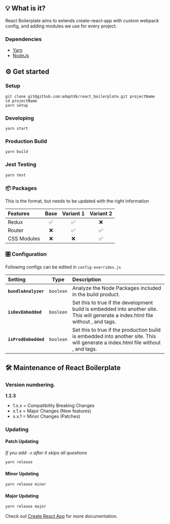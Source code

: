## 💡 What is it?
React Boilerplate aims to extends create-react-app with custom webpack config, and adding modules we use for every project.

### Dependencies
- [Yarn](https://yarnpkg.com/en/docs/install)
- [NodeJs](https://nodejs.org/en/download/)

## ⚙ Get started
### Setup
```console
git clone git@github.com:adaptdk/react_boilerplate.git projectName
cd projectName
yarn setup
```

### Developing
```console
yarn start
```

### Production Build
```console
yarn build
```

### Jest Testing
```console
yarn test
```

### 📦 Packages

This is the format, but needs to be updated with the right information

| Features | Base | Variant 1 | Variant 2 |
| :-------- | :----: | :---------: | :---------: |
| Redux       | ✅ | ✅ | ❌ |
| Router      | ❌ | ✅ | ✅ |
| CSS Modules | ❌ | ❌ | ✅ |

### 🎛 Configuration
Following configs can be edited in `config-overrides.js`

| Setting | Type | Description |
| :-------- | :----: | :--------- |
| **`bundleAnalyzer`** | `boolean` | Analyze the Node Packages included in the build product. |
| **`isDevEmbedded`** | `boolean` | Set this to true if the development build is embedded into another site. This will generate a index.html file without <html>, <head> and <body> tags. |
| **`isProdEmbedded`** | `boolean` | Set this to true if the production build is embedded into another site. This will generate a index.html file without <html>, <head> and <body> tags. |

## 🛠 Maintenance of React Boilerplate
### Version numbering.
**1.2.3**
- 1.x.x = Compatibility Breaking Changes
- x.1.x = Major Changes (New features)
- x.x.1 = Minor Changes (Patches)

### Updating
#### Patch Updating
*If you add `-n` after it skips all questions*
```bash
yarn release
```

#### Minor Updating
```bash
yarn release minor
```

#### Major Updating
```bash
yarn release major
```

Check out [Create React App](https://github.com/facebook/create-react-app) for more documentation.
